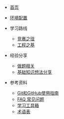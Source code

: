 * [首页](/)

* [环境配置](./环境配置.md)

* 学习路线
  * [竞赛之径](./竞赛之径/README.md)
  * [工程之基](./工程之基/README.md)

* 经验分享
  * [做题相关](./经验分享/做题相关.md)
  * [基础知识想法分享](./经验分享/基础知识想法分享.md)

* 参考资料
  * [Git和GitHub使用指南](./工具与环境/Git和GitHub使用指南.md)
  * [FAQ 常见问题](./FAQ.md)
  * [学习工具箱](./学习工具箱.md)
  * [术语表](./术语表.md)
